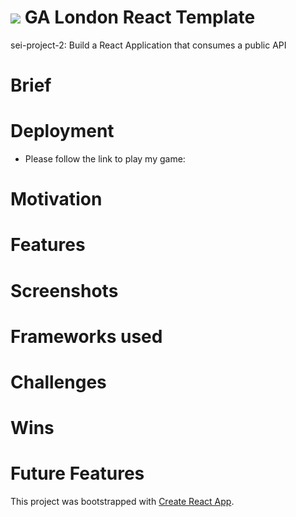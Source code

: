 # ![](https://ga-dash.s3.amazonaws.com/production/assets/logo-9f88ae6c9c3871690e33280fcf557f33.png) GA London React Template


sei-project-2: Build a React Application that consumes a public API

# Brief

# Deployment

- Please follow the link to play my game: 

# Motivation

# Features

# Screenshots

# Frameworks used

# Challenges

# Wins

# Future Features


This project was bootstrapped with [Create React App](https://github.com/facebook/create-react-app).

